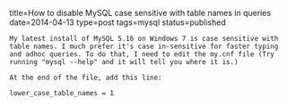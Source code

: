 title=How to disable MySQL case sensitive with table names in queries
date=2014-04-13
type=post
tags=mysql
status=published
~~~~~~
My latest install of MySQL 5.16 on Windows 7 is case sensitive with table names. I much prefer it's case in-sensitive for faster typing and adhoc queries. To do that, I need to edit the my.cnf file (Try running "mysql --help" and it will tell you where it is.)

At the end of the file, add this line:

lower_case_table_names = 1